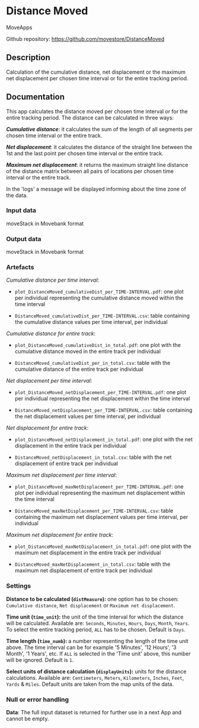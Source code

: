 # Distance Moved

MoveApps

Github repository: https://github.com/movestore/DistanceMoved

## Description
Calculation of the cumulative distance, net displacement or the maximum net displacement per chosen time interval or for the entire tracking period. 

## Documentation
This app calculates the distance moved per chosen time interval or for the entire tracking period. The distance can be calculated in three ways:

***Cumulative distance***: it calculates the sum of the length of all segments per chosen time interval or the entire track.

***Net displacement***: it calculates the distance of the straight line between the 1st and the last point per chosen time interval or the entire track.

***Maximum net displacement***: it returns the maximum straight line distance of the distance matrix between all pairs of locations per chosen time interval or the entire track.

In the 'logs' a message will be displayed informing about the time zone of the data.


### Input data
moveStack in Movebank format

### Output data
moveStack in Movebank format

### Artefacts
*Cumulative distance per time interval*:

- `plot_DistanceMoved_cumulativeDist_per_TIME-INTERVAL.pdf`: one plot per individual representing the cumulative distance moved within the time interval

- `DistanceMoved_cumulativeDist_per_TIME-INTERVAL.csv`: table containing the cumulative distance values per time interval, per individual

*Cumulative distance for entire track*:

- `plot_DistanceMoved_cumulativeDist_in_total.pdf`: one plot with the cumulative distance moved in the entire track per individual

- `DistanceMoved_cumulativeDist_per_in_total.csv`: table with the cumulative distance of the entire track per individual

*Net displacement per time interval*:
 
- `plot_DistanceMoved_netDisplacement_per_TIME-INTERVAL.pdf`: one plot per individual representing the net displacement within the time interval

- `DistanceMoved_netDisplacement_per_TIME-INTERVAL.csv`: table containing the net displacement values per time interval, per individual

*Net displacement for entire track*:

- `plot_DistanceMoved_netDisplacement_in_total.pdf`: one plot with the net displacement in the entire track per individual

- `DistanceMoved_netDisplacement_in_total.csv`: table with the net displacement of entire track per individual
 
*Maximum net displacement per time interval*:
 
- `plot_DistanceMoved_maxNetDisplacement_per_TIME-INTERVAL.pdf`: one plot per individual representing the maximum net displacement within the time interval

- `DistanceMoved_maxNetDisplacement_per_TIME-INTERVAL.csv`: table containing the maximum net displacement values per time interval, per individual

*Maximum net displacement for entire track*:

- `plot_DistanceMoved_maxNetDisplacement_in_total.pdf`: one plot with the maximum net displacement in the entire track per individual

- `DistanceMoved_maxNetDisplacement_in_total.csv`: table with the maximum net displacement of entire track per individual


### Settings
**Distance to be calculated (`distMeasure`):** one option has to be chosen: `Cumulative distance`, `Net displacement` or `Maximum net displacement`.

**Time unit (`time_unit`):** the unit of the time interval for which the distance will be calculated. Available are: `Seconds`, `Minutes`, `Hours`, `Days`, `Month`, `Years`. To select the entire tracking period, `ALL` has to be chosen. Default is `Days`.

**Time length (`time_numb`):** a number representing the length of the time unit above. The time interval can be for example '5 Minutes', '12 Hours', '3 Month', '1 Years', etc. If `ALL` is selected in the 'Time unit' above, this number will be ignored. Default is `1`.

**Select units of distance calculation (`displayUnits`):** units for the distance calculations. Available are: `Centimeters`, `Meters`, `Kilometers`, `Inches`, `Feet`, `Yards` & `Miles`. Default units are taken from the map units of the data. 

### Null or error handling
**Data**: The full input dataset is returned for further use in a next App and cannot be empty.

